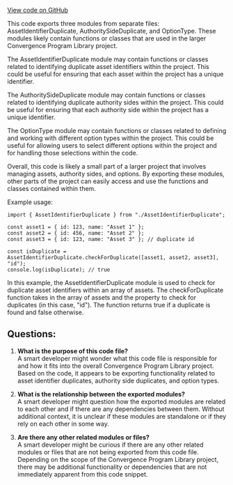[View code on GitHub](https://github.com/convergence-rfq/convergence-program-library/psyoptions-american-instrument/js/generated/types/index.d.ts)

This code exports three modules from separate files: AssetIdentifierDuplicate, AuthoritySideDuplicate, and OptionType. These modules likely contain functions or classes that are used in the larger Convergence Program Library project. 

The AssetIdentifierDuplicate module may contain functions or classes related to identifying duplicate asset identifiers within the project. This could be useful for ensuring that each asset within the project has a unique identifier.

The AuthoritySideDuplicate module may contain functions or classes related to identifying duplicate authority sides within the project. This could be useful for ensuring that each authority side within the project has a unique identifier.

The OptionType module may contain functions or classes related to defining and working with different option types within the project. This could be useful for allowing users to select different options within the project and for handling those selections within the code.

Overall, this code is likely a small part of a larger project that involves managing assets, authority sides, and options. By exporting these modules, other parts of the project can easily access and use the functions and classes contained within them. 

Example usage:

```
import { AssetIdentifierDuplicate } from "./AssetIdentifierDuplicate";

const asset1 = { id: 123, name: "Asset 1" };
const asset2 = { id: 456, name: "Asset 2" };
const asset3 = { id: 123, name: "Asset 3" }; // duplicate id

const isDuplicate = AssetIdentifierDuplicate.checkForDuplicate([asset1, asset2, asset3], "id");
console.log(isDuplicate); // true
```

In this example, the AssetIdentifierDuplicate module is used to check for duplicate asset identifiers within an array of assets. The checkForDuplicate function takes in the array of assets and the property to check for duplicates (in this case, "id"). The function returns true if a duplicate is found and false otherwise.
## Questions: 
 1. **What is the purpose of this code file?**\
A smart developer might wonder what this code file is responsible for and how it fits into the overall Convergence Program Library project. Based on the code, it appears to be exporting functionality related to asset identifier duplicates, authority side duplicates, and option types.

2. **What is the relationship between the exported modules?**\
A smart developer might question how the exported modules are related to each other and if there are any dependencies between them. Without additional context, it is unclear if these modules are standalone or if they rely on each other in some way.

3. **Are there any other related modules or files?**\
A smart developer might be curious if there are any other related modules or files that are not being exported from this code file. Depending on the scope of the Convergence Program Library project, there may be additional functionality or dependencies that are not immediately apparent from this code snippet.